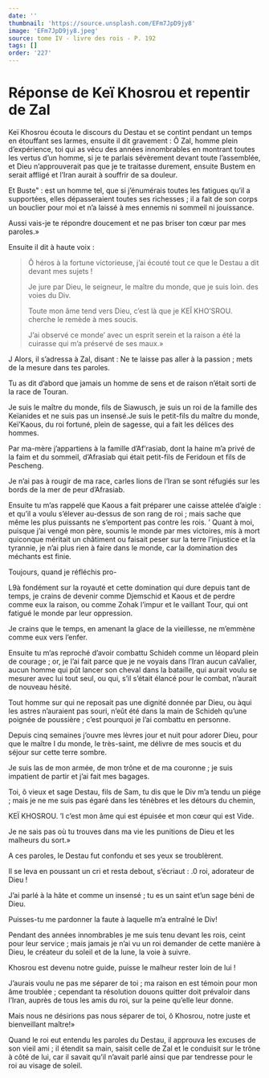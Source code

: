```yaml
---
date: ''
thumbnail: 'https://source.unsplash.com/EFm7JpD9jy8'
image: 'EFm7JpD9jy8.jpeg'
source: tome IV - livre des rois - P. 192
tags: []
order: '227'
---
```


# Réponse de Keï Khosrou et repentir de Zal

Keï Khosrou écouta le discours du Destau et se contint pendant un temps en étouffant ses larmes, ensuite il dit gravement : Ô Zal, homme plein d’expérience, toi qui as vécu des années innombrables en montrant toutes les vertus d’un homme, si je te parlais sévèrement devant toute l’assemblée, et Dieu n’approuverait pas que je te traitasse durement, ensuite Bustem en serait affligé et l’Iran aurait à souffrir de sa douleur.

Et Buste" : est un homme tel, que si j’énumérais toutes les fatigues qu’il a supportées, elles dépasseraient toutes ses richesses ; il a fait de son corps un bouclier pour moi et n’a laissé à mes ennemis ni sommeil ni jouissance.

Aussi vais-je te répondre doucement et ne pas briser ton cœur par mes paroles.»

Ensuite il dit à haute voix :

> Ô héros à la fortune victorieuse, j’ai écouté tout ce que le Destau a dit devant mes sujets !
>
> Je jure par Dieu, le seigneur, le maître du monde, que je suis loin. des voies du Div.
>
> Toute mon âme tend vers Dieu, c’est là que je KEÎ KHO’SROU. cherche le remède à mes soucis.
>
> J’ai observé ce monde’ avec un esprit serein et la raison a été la cuirasse qui m’a préservé de ses maux.»

J Alors, il s’adressa à Zal, disant : Ne te laisse pas aller à la passion ; mets de la mesure dans tes paroles.

Tu as dit d’abord que jamais un homme de sens et de raison n’était sorti de la race de Touran.

Je suis le maître du monde, fils de Siawusch, je suis un roi de la famille des Keïanides et ne suis pas un insensé.Je suis le petit-fils du maître du monde, Keï’Kaous, du roi fortuné, plein de sagesse, qui a fait les délices des hommes.

Par ma-mère j’appartiens à la famille d’Af’rasiab, dont la haine m’a privé de la faim et du sommeil, d’Afrasiab qui était petit-fils de Feridoun et fils de Pescheng.

Je n’ai pas à rougir de ma race, carles lions de l’Iran se sont réfugiés sur les bords de la mer de peur d’Afrasiab.

Ensuite tu m’as rappelé que Kaous a fait préparer une caisse attelée d’aigle : et qu’il a voulu s’élever au-dessus de son rang de roi ; mais sache que même les plus puissants ne s’emportent pas contre les rois. ’ Quant à moi, puisque j’ai vengé mon père, soumis le monde par mes victoires, mis à mort quiconque méritait un châtiment ou faisait peser sur la terre l’injustice et la tyrannie, je n’ai plus rien à faire dans le monde, car la domination des méchants est finie.

Toujours, quand je réfléchis pro-

L9à fondément sur la royauté et cette domination qui dure depuis tant de temps, je crains de devenir comme Djemschid et Kaous et de perdre comme eux la raison, ou comme Zohak l’impur et le vaillant Tour, qui ont fatigué le monde par leur oppression.

Je crains que le temps, en amenant la glace de la vieillesse, ne m’emmène comme eux vers l’enfer.

Ensuite tu m’as reproché d’avoir combattu Schideh comme un léopard plein de courage ; or, je l’ai fait parce que je ne voyais dans l’Iran aucun caValier, aucun homme qui pût lancer son cheval dans la bataille, qui aurait voulu se mesurer avec lui tout seul, ou qui, s’il s’était élancé pour le combat, n’aurait de nouveau hésité.

Tout homme sur qui ne reposait pas une dignité donnée par Dieu, ou àqui les astres n’auraient pas souri, n’eût été dans la main de Schideh qu’une poignée de poussière ; c’est pourquoi je l’ai combattu en personne.

Depuis cinq semaines j’ouvre mes lèvres jour et nuit pour adorer Dieu, pour que le maître I du monde, le très-saint, me délivre de mes soucis et du séjour sur cette terre sombre.

Je suis las de mon armée, de mon trône et de ma couronne ; je suis impatient de partir et j’ai fait mes bagages.

Toi, ô vieux et sage Destau, fils de Sam, tu dis que le Div m’a tendu un piége ; mais je ne me suis pas égaré dans les ténèbres et les détours du chemin,

KEÏ KHOSROU. ’I c’est mon âme qui est épuisée et mon cœur qui est Vide.

Je ne sais pas où tu trouves dans ma vie les punitions de Dieu et les malheurs du sort.»

A ces paroles, le Destau fut confondu et ses yeux se troublèrent.

Il se leva en poussant un cri et resta debout, s’écriaut : .0 roi, adorateur de Dieu !

J’ai parlé à la hâte et comme un insensé ; tu es un saint et’un sage béni de Dieu.

Puisses-tu me pardonner la faute à laquelle m’a entraîné le Div!

Pendant des années innombrables je me suis tenu devant les rois, ceint pour leur service ; mais jamais je n’ai vu un roi demander de cette manière à Dieu, le créateur du soleil et de la lune, la voie à suivre.

Khosrou est devenu notre guide, puisse le malheur rester loin de lui !

J’aurais voulu ne pas me séparer de toi ; ma raison en est témoin pour mon âme troublée ; cependant ta résolution douons quitter doit prévaloir dans l’Iran, auprès de tous les amis du roi, sur la peine qu’elle leur donne.

Mais nous ne désirions pas nous séparer de toi, ô Khosrou, notre juste et bienveillant maître!»

Quand le roi eut entendu les paroles du Destau, il approuva les excuses de son vieil ami ; il étendit sa main, saisit celle de Zal et le conduisit sur le trône à côté de lui, car il savait qu’il n’avait parlé ainsi que par tendresse pour le roi au visage de soleil.
